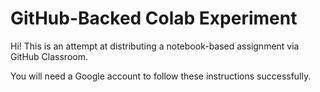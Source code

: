 # GitHub-Backed Colab Experiment

Hi! This is an attempt at distributing a notebook-based assignment via GitHub Classroom.

You will need a Google account to follow these instructions successfully.
